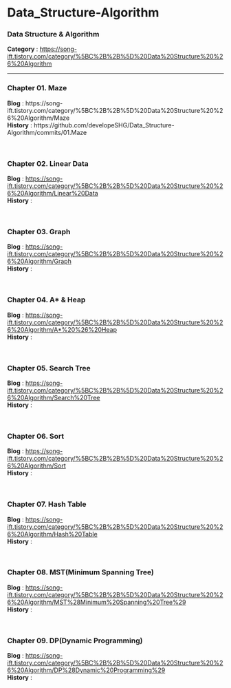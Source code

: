 # Data_Structure-Algorithm
<h3>Data Structure &amp; Algorithm</h3>

<b>Category</b> : https://song-ift.tistory.com/category/%5BC%2B%2B%5D%20Data%20Structure%20%26%20Algorithm

<hr size="5">

<h3>Chapter 01. Maze</h3>
<b>Blog</b> : https://song-ift.tistory.com/category/%5BC%2B%2B%5D%20Data%20Structure%20%26%20Algorithm/Maze
<br><b>History</b> : https://github.com/developeSHG/Data_Structure-Algorithm/commits/01.Maze

<br><h3>Chapter 02. Linear Data</h3>
<b>Blog</b> : https://song-ift.tistory.com/category/%5BC%2B%2B%5D%20Data%20Structure%20%26%20Algorithm/Linear%20Data
<br><b>History</b> : 

<br><h3>Chapter 03. Graph</h3>
<b>Blog</b> : https://song-ift.tistory.com/category/%5BC%2B%2B%5D%20Data%20Structure%20%26%20Algorithm/Graph
<br><b>History</b> : 

<br><h3>Chapter 04. A* & Heap</h3>
<b>Blog</b> : https://song-ift.tistory.com/category/%5BC%2B%2B%5D%20Data%20Structure%20%26%20Algorithm/A*%20%26%20Heap
<br><b>History</b> : 

<br><h3>Chapter 05. Search Tree</h3>
<b>Blog</b> : https://song-ift.tistory.com/category/%5BC%2B%2B%5D%20Data%20Structure%20%26%20Algorithm/Search%20Tree
<br><b>History</b> : 

<br><h3>Chapter 06. Sort</h3>
<b>Blog</b> : https://song-ift.tistory.com/category/%5BC%2B%2B%5D%20Data%20Structure%20%26%20Algorithm/Sort
<br><b>History</b> : 

<br><h3>Chapter 07. Hash Table</h3>
<b>Blog</b> : https://song-ift.tistory.com/category/%5BC%2B%2B%5D%20Data%20Structure%20%26%20Algorithm/Hash%20Table
<br><b>History</b> : 

<br><h3>Chapter 08. MST(Minimum Spanning Tree)</h3>
<b>Blog</b> : https://song-ift.tistory.com/category/%5BC%2B%2B%5D%20Data%20Structure%20%26%20Algorithm/MST%28Minimum%20Spanning%20Tree%29
<br><b>History</b> : 

<br><h3>Chapter 09. DP(Dynamic Programming)</h3>
<b>Blog</b> : https://song-ift.tistory.com/category/%5BC%2B%2B%5D%20Data%20Structure%20%26%20Algorithm/DP%28Dynamic%20Programming%29
<br><b>History</b> : 
